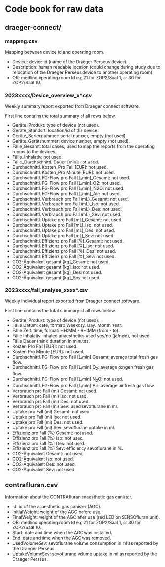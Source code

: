 # Code book for raw data

## draeger-connect/

### mapping.csv

Mapping between device id and operating room.

- Device: device id (name of the Draeger Perseus device).
- Description: human readable location (could change during study due to relocation of the Draeger Perseus device to another operating room).
- OR: medlinq operating room Id e.g 21 for ZOP2/Saal 1, or 30 for ZOP2/Saal 10.

### 2023xxxx/Device_overview_x*.csv

Weekly summary report exported from Draeger connect software.

First line contains the total summary of all rows below.

- Geräte_Produkt: type of device (not used).
- Geräte_Standort: location/id of the device.
- Geräte_Seriennummer: serial number, empty (not used).
- Geräte_Gerätenummer; device number, empty (not used).
- Fälle_Gesamt: total cases, used to map the reports from the operating rooms to the devices.
- Fälle_Inhalativ: not used.
- Fälle_Durchschnittl. Dauer [min]: not used.
- Durchschnittl. Kosten_Pro Fall [EUR]: not used.
- Durchschnittl. Kosten_Pro Minute [EUR]: not used.
- Durchschnittl. FG-Flow pro Fall [L/min]_Gesamt: not used.
- Durchschnittl. FG-Flow pro Fall [L/min]_O2: not used.
- Durchschnittl. FG-Flow pro Fall [L/min]_N2O: not used.
- Durchschnittl. FG-Flow pro Fall [L/min]_Air: not used.
- Durchschnittl. Verbrauch pro Fall (mL)_Gesamt: not used.
- Durchschnittl. Verbrauch pro Fall (mL)_Iso: not used.
- Durchschnittl. Verbrauch pro Fall (mL)_Des: not used.
- Durchschnittl. Verbrauch pro Fall (mL)_Sev: not used.
- Durchschnittl. Uptake pro Fall [mL]_Gesamt: not used.
- Durchschnittl. Uptake pro Fall [mL]_Iso: not used.
- Durchschnittl. Uptake pro Fall [mL]_Des: not used.
- Durchschnittl. Uptake pro Fall [mL]_Sev: not used.
- Durchschnittl. Effizienz pro Fall [%]_Gesamt: not used.
- Durchschnittl. Effizienz pro Fall [%]_Iso: not used.
- Durchschnittl. Effizienz pro Fall [%]_Des: not used.
- Durchschnittl. Effizienz pro Fall [%]_Sev: not used.
- CO2-Äquivalent gesamt [kg]_Gesamt: not used.
- CO2-Äquivalent gesamt [kg]_Iso: not used.
- CO2-Äquivalent gesamt [kg]_Des: not used.
- CO2-Äquivalent gesamt [kg]_Sev not used.

### 2023xxxx/fall_analyse_xxxx*.csv

Weekly individual report exported from Draeger connect software.

First line contains the total summary of all rows below.

- Geräte_Produkt: type of device (not used).
- Fälle Datum: date, format: Weekday, Day. Month Year.
- Fälle Zeit: time, format: HH:MM - HH:MM (from - to).
- Fälle Inhalativ: inhaled anaesthetics used yes/no (ja/nein), not used.
- Fälle Dauer (min): duration in minutes.
- Kosten Pro Fall [EUR]: not used.
- Kosten Pro Minute [EUR]: not used.
- Durchschnittl. FG-Flow pro Fall [L/min] Gesamt: average total fresh gas flow.
- Durchschnittl. FG-Flow pro Fall [L/min] O<sub>2</sub>: average oxygen fresh gas flow.
- Durchschnittl. FG-Flow pro Fall [L/min] N<sub>2</sub>O: not used.
- Durchschnittl. FG-Flow pro Fall [L/min] Air: average air fresh gas flow.
- Verbrauch pro Fall (ml) Gesamt: not used.
- Verbrauch pro Fall (ml) Iso: not used.
- Verbrauch pro Fall (ml) Des: not used.
- Verbrauch pro Fall (ml) Sev: used sevoflurane in ml.
- Uptake pro Fall (ml) Gesamt: not used.
- Uptake pro Fall (ml) Iso: not used.
- Uptake pro Fall (ml) Des: not used.
- Uptake pro Fall (ml) Sev: sevoflurane uptake in ml.
- Effizienz pro Fall (%) Gesamt: not used.
- Effizienz pro Fall (%) Iso: not used.
- Effizienz pro Fall (%) Des: not used.
- Effizienz pro Fall (%) Sev: efficiency sevoflurane in %.
- CO2-Äquivalent Gesamt: not used.
- CO2-Äquivalent Iso: not used.
- CO2-Äquivalent Des: not used.
- CO2-Äquivalent Sev: not used.

## contrafluran.csv

Information about the CONTRAfluran anaesthetic gas canister.

- Id: id of the anaesthetic gas canister (AGC).
- InitialWeight: weight of the AGC before use.
- FinalWeight: weight of the AGC after use (red LED on SENSOfluran unit).
- OR: medlinq operating room Id e.g 21 for ZOP2/Saal 1, or 30 for ZOP2/Saal 10.
- Start: date and time when the AGC was installed.
- End: date and time when the AGC was removed.
- UsedVolumeSev: sevoflurane volume consumption in ml as reported by the Draeger Perseus.
- UptakeVolumeSev: sevoflurane volume uptake in ml as reported by the Draeger Perseus.
